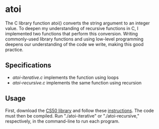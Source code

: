 # atoi
The C library function atoi() converts the string argument to an integer value. 
To deepen my understanding of recursive functions in C, I implemented two functions that perform this conversion. 
Writing commonly-used library functions and using low-level programming deepens our understanding of the code we write, making this good practice.

## Specifications
- *atoi-iterative.c* implements the function using loops
- *atoi-recursive.c* implements the same function using recursion

## Usage
First, download the [CS50 library](https://github.com/cs50/libcs50/releases) and follow these [instructions](https://github.com/madison-nicole/libcs50). The code must then be compiled.
Run "./atoi-iterative" or "./atoi-recursive," respectively, in the command-line to run each program.
